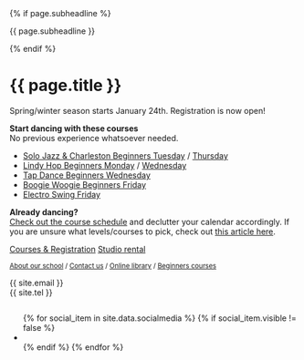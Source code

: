 <div itemprop="name">
  <div class="medium-10 xlarge-7 text-right">
  {% if page.subheadline %}<p class="subheadline">{{ page.subheadline }}</p>{% endif %}
  </div>
  <h1>{{ page.title }}</h1>
</div>

<div class="medium-10 xlarge-8" markdown="1">
Spring/winter season starts January 24th.  
Registration is now open!

**Start dancing with these courses**  
No previous experience whatsoever needed.
<ul>
<li><a href="https://portal.blackpepperswing.com/courses/22l6qma5aoiihu5g7bjsk7modm">Solo Jazz & Charleston Beginners Tuesday</a> / <a href="https://portal.blackpepperswing.com/courses/2jdd9gm0r3n9mrgq9hs6rtj7f8">Thursday</a></li>
<li><a href="https://portal.blackpepperswing.com/courses/57p242v41en96e0gqs0rpkkkat">Lindy Hop Beginners Monday</a> / <a href="https://portal.blackpepperswing.com/courses/52mq51odmhnic5lava4rmb7ona">Wednesday</a></li>
<li><a href="https://portal.blackpepperswing.com/courses/1iltencvpli6optml0gl0eedj7">Tap Dance Beginners Wednesday</a></li>
<li><a href="https://portal.blackpepperswing.com/courses/4vsekklf1gph2cp7n5ajb0aqhd">Boogie Woogie Beginners Friday</a></li>
<li><a href="https://portal.blackpepperswing.com/courses/6nkn82to76js9mrc5qglta0sdr">Electro Swing Friday</a></li>
</ul>

**Already dancing?**  
<a href="{{ site.baseurl }}/courses" class="">Check out the course schedule</a> and declutter your calendar accordingly. If you are unsure what levels/courses to pick, check out <a href="https://blackpepperswing.freshdesk.com/en/support/solutions/articles/42000082224-which-courses-should-i-pick-" target="_blank">this article here</a>.

</div>

<div class="button-group t30">
  <a href="/courses" class="button">Courses & Registration</a>
  <a href="/studio-rental" class="button secondary">Studio rental</a>
</div>
<p class="t-15">
  <small>
    <a href="/about-us" class="secondary">About our school</a> / 
    <a href="/contact" class="secondary">Contact us</a> / 
    <a href="https://library.blackpepperswing.com/" target="_blank" class="secondary">Online library</a> / 
    <a href="/courses-for-beginners" class="secondary">Beginners courses</a> 
  </small>
</p>

<p class="text-center t30">
  {{ site.email }}<br>
  {{ site.tel }}
</p>

<div class="text-center t15">
  <ul class="inline-list social-icons" style="display: inline-block;">
    {% for social_item in site.data.socialmedia %}
    {% if social_item.visible != false %}
    <li><a href="{{ social_item.url }}" target="_blank" class="{{ social_item.class }}" title="{{ social_item.title }}"></a></li>
    {% endif %}
    {% endfor %}
  </ul>
</div>
